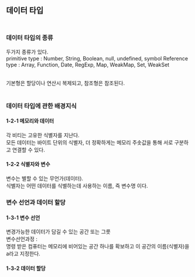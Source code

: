## 데이터 타입<br/><br/>

### 데이터 타입의 종류
두가지 종류가 있다.  
primitive type : Number, String, Boolean, null, undefined, symbol
Reference type : Array, Function, Date, RegExp, Map, WeakMap, Set, WeakSet<br/><br/>


기본형은 할당이나 연산시 복제되고, 참조형은 참조된다.<br/><br/>


### 데이터 타입에 관한 배경지식
#### 1-2-1 메모리와 데이터
각 비티는 고유한 식별자를 지난다.  
모든 데이터는 바이트 단위의 식별자, 더 정확하게는 메모리 주솟값을 통해 서로 구분하고 연결할 수 있다.  

#### 1-2-2 식별자와 변수
변수는 별할 수 있는 무언가(데이터).  
식별자는 어떤 데이터를 식별하는데 사용하는 이름, 즉 변수명 이다.


### 변수 선언과 데이터 할당
#### 1-3-1 변수 선언
변경가능한 데이터가 담길 수 있는 공간 또는 그릇  
변수선언과정 :  
명령 받은 컴퓨터는 메모리에 비어있는 공간 하나를 확보하고 이 공간의 이름(식별자)을 a라고 지정한다.

#### 1-3-2 데이터 할당

